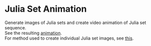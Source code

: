 # Julia Set Animation
Generate images of Julia sets and create video animation of Julia set sequence. \
See the resulting [animation](https://www.youtube.com/watch?v=xrxp-0CHZGM). \
For method used to create individual Julia set images, see [this](https://scipython.com/book/chapter-7-matplotlib/problems/p72/the-julia-set).
